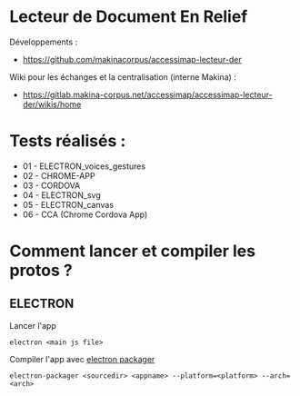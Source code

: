# Lecteur de Document En Relief

Développements :
* https://github.com/makinacorpus/accessimap-lecteur-der

Wiki pour les échanges et la centralisation (interne Makina) :
* https://gitlab.makina-corpus.net/accessimap/accessimap-lecteur-der/wikis/home


# Tests réalisés :

* 01 - ELECTRON_voices_gestures
* 02 - CHROME-APP
* 03 - CORDOVA
* 04 - ELECTRON_svg
* 05 - ELECTRON_canvas
* 06 - CCA (Chrome Cordova App)


# Comment lancer et compiler les protos ?

## ELECTRON

Lancer l'app

```
electron <main js file>
```

Compiler l'app avec [electron packager](https://github.com/electron-userland/electron-packager)

```
electron-packager <sourcedir> <appname> --platform=<platform> --arch=<arch>
```
